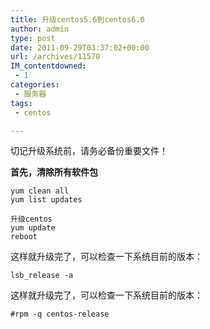 ```yaml
---
title: 升级centos5.6到centos6.0
author: admin
type: post
date: 2011-09-29T03:37:02+00:00
url: /archives/11570
IM_contentdowned:
 - 1
categories:
 - 服务器
tags:
 - centos

---
```

切记升级系统前，请务必备份重要文件！

**首先，清除所有软件包**

```
yum clean all
yum list updates
```

```
升级centos
yum update
reboot
```

这样就升级完了，可以检查一下系统目前的版本：

```
lsb_release -a
```

这样就升级完了，可以检查一下系统目前的版本：

```
#rpm -q centos-release
```